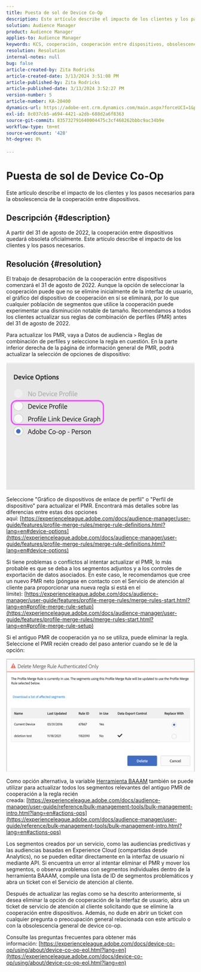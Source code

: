```yaml
---
title: Puesta de sol de Device Co-Op
description: Este artículo describe el impacto de los clientes y los pasos necesarios para la obsolescencia de la cooperación entre dispositivos
solution: Audience Manager
product: Audience Manager
applies-to: Audience Manager
keywords: KCS, cooperación, cooperación entre dispositivos, obsolescencia, puesta de sol, EOL, fin de vida útil, PMR, regla de combinación de perfiles, vinculación de dispositivos, perfil de dispositivo
resolution: Resolution
internal-notes: null
bug: false
article-created-by: Zita Rodricks
article-created-date: 3/13/2024 3:51:08 PM
article-published-by: Zita Rodricks
article-published-date: 3/13/2024 3:52:27 PM
version-number: 5
article-number: KA-20400
dynamics-url: https://adobe-ent.crm.dynamics.com/main.aspx?forceUCI=1&pagetype=entityrecord&etn=knowledgearticle&id=2cecc87b-51e1-ee11-904d-6045bd0065b6
exl-id: 8c037cb5-a694-4421-a2db-688d2a6f8363
source-git-commit: 835732791640004475c3cf468262bbbc9ac34b9e
workflow-type: tm+mt
source-wordcount: '428'
ht-degree: 0%

---
```


# Puesta de sol de Device Co-Op


Este artículo describe el impacto de los clientes y los pasos necesarios para la obsolescencia de la cooperación entre dispositivos.

## Descripción {#description}

A partir del 31 de agosto de 2022, la cooperación entre dispositivos quedará obsoleta oficialmente. Este artículo describe el impacto de los clientes y los pasos necesarios. 

## Resolución {#resolution}


El trabajo de desaprobación de la cooperación entre dispositivos comenzará el 31 de agosto de 2022. Aunque la opción de seleccionar la cooperación puede que no se elimine inicialmente de la interfaz de usuario, el gráfico del dispositivo de cooperación en sí se eliminará, por lo que cualquier población de segmentos que utilice la cooperación puede experimentar una disminución notable de tamaño. Recomendamos a todos los clientes actualizar sus reglas de combinación de perfiles (PMR) antes del 31 de agosto de 2022.

Para actualizar los PMR, vaya a Datos de audiencia `>`  Reglas de combinación de perfiles y seleccione la regla en cuestión. En la parte inferior derecha de la página de información general de PMR, podrá actualizar la selección de opciones de dispositivo:

![](assets/29cf3d52-d61f-ed11-b83e-0022480868ff.png)

Seleccione &quot;Gráfico de dispositivos de enlace de perfil&quot; o &quot;Perfil de dispositivo&quot; para actualizar el PMR. Encontrará más detalles sobre las diferencias entre estas dos opciones aquí: [https://experienceleague.adobe.com/docs/audience-manager/user-guide/features/profile-merge-rules/merge-rule-definitions.html?lang=en#device-options](https://experienceleague.adobe.com/docs/audience-manager/user-guide/features/profile-merge-rules/merge-rule-definitions.html?lang=en#device-options)

Si tiene problemas o conflictos al intentar actualizar el PMR, lo más probable es que se deba a los segmentos adjuntos y a los controles de exportación de datos asociados. En este caso, le recomendamos que cree un nuevo PMR neto (póngase en contacto con el Servicio de atención al cliente para proporcionar una nueva regla si está en el límite): [https://experienceleague.adobe.com/docs/audience-manager/user-guide/features/profile-merge-rules/merge-rules-start.html?lang=en#profile-merge-rule-setup](https://experienceleague.adobe.com/docs/audience-manager/user-guide/features/profile-merge-rules/merge-rules-start.html?lang=en#profile-merge-rule-setup)

Si el antiguo PMR de cooperación ya no se utiliza, puede eliminar la regla. Seleccione el PMR recién creado del paso anterior cuando se le dé la opción:

![](assets/82d7968f-9950-ed11-bba2-0022480868ff.png)

Como opción alternativa, la variable [Herramienta BAAAM](https://experienceleague.adobe.com/docs/audience-manager/user-guide/reference/bulk-management-tools/bulk-management-intro.html?lang=en) también se puede utilizar para actualizar todos los segmentos relevantes del antiguo PMR de cooperación a la regla recién creada: [https://experienceleague.adobe.com/docs/audience-manager/user-guide/reference/bulk-management-tools/bulk-management-intro.html?lang=en#actions-ops](https://experienceleague.adobe.com/docs/audience-manager/user-guide/reference/bulk-management-tools/bulk-management-intro.html?lang=en#actions-ops)

Los segmentos creados por un servicio, como las audiencias predictivas y las audiencias basadas en Experience Cloud (compartidas desde Analytics), no se pueden editar directamente en la interfaz de usuario ni mediante API. Si encuentra un error al intentar eliminar el PMR y mover los segmentos, o observa problemas con segmentos individuales dentro de la herramienta BAAAM, compile una lista de ID de segmentos problemáticos y abra un ticket con el Servicio de atención al cliente. 

Después de actualizar las reglas como se ha descrito anteriormente, si desea eliminar la opción de cooperación de la interfaz de usuario, abra un ticket de servicio de atención al cliente solicitando que se elimine la cooperación entre dispositivos. Además, no dude en abrir un ticket con cualquier pregunta o preocupación general relacionada con este artículo o con la obsolescencia general de device co-op.

Consulte las preguntas frecuentes para obtener más información: [https://experienceleague.adobe.com/docs/device-co-op/using/about/device-co-op-eol.html?lang=en](https://experienceleague.adobe.com/docs/device-co-op/using/about/device-co-op-eol.html?lang=en)
